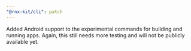 ```yaml
---
"@rnx-kit/cli": patch
---
```


Added Android support to the experimental commands for building and running
apps. Again, this still needs more testing and will not be publicly available
yet.
